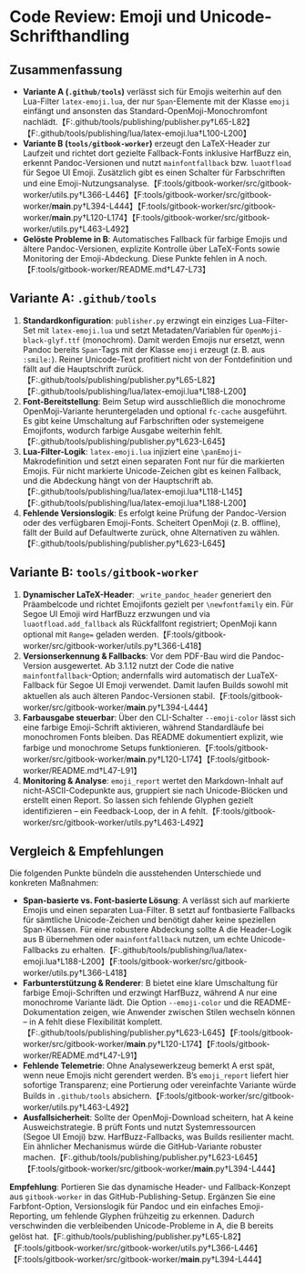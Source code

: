 # Code Review: Emoji und Unicode-Schrifthandling

## Zusammenfassung
- **Variante A (`.github/tools`)** verlässt sich für Emojis weiterhin auf den Lua-Filter `latex-emoji.lua`, der nur `Span`-Elemente mit der Klasse `emoji` einfängt und ansonsten das Standard-OpenMoji-Monochromfont nachlädt.【F:.github/tools/publishing/publisher.py†L65-L82】【F:.github/tools/publishing/lua/latex-emoji.lua†L100-L200】
- **Variante B (`tools/gitbook-worker`)** erzeugt den LaTeX-Header zur Laufzeit und richtet dort gezielte Fallback-Fonts inklusive HarfBuzz ein, erkennt Pandoc-Versionen und nutzt `mainfontfallback` bzw. `luaotfload` für Segoe UI Emoji. Zusätzlich gibt es einen Schalter für Farbschriften und eine Emoji-Nutzungsanalyse.【F:tools/gitbook-worker/src/gitbook-worker/utils.py†L366-L446】【F:tools/gitbook-worker/src/gitbook-worker/__main__.py†L394-L444】【F:tools/gitbook-worker/src/gitbook-worker/__main__.py†L120-L174】【F:tools/gitbook-worker/src/gitbook-worker/utils.py†L463-L492】
- **Gelöste Probleme in B**: Automatisches Fallback für farbige Emojis und ältere Pandoc-Versionen, explizite Kontrolle über LaTeX-Fonts sowie Monitoring der Emoji-Abdeckung. Diese Punkte fehlen in A noch.【F:tools/gitbook-worker/README.md†L47-L73】

## Variante A: `.github/tools`
1. **Standardkonfiguration**: `publisher.py` erzwingt ein einziges Lua-Filter-Set mit `latex-emoji.lua` und setzt Metadaten/Variablen für `OpenMoji-black-glyf.ttf` (monochrom). Damit werden Emojis nur ersetzt, wenn Pandoc bereits `Span`-Tags mit der Klasse `emoji` erzeugt (z. B. aus `:smile:`). Reiner Unicode-Text profitiert nicht von der Fontdefinition und fällt auf die Hauptschrift zurück.【F:.github/tools/publishing/publisher.py†L65-L82】【F:.github/tools/publishing/lua/latex-emoji.lua†L188-L200】
2. **Font-Bereitstellung**: Beim Setup wird ausschließlich die monochrome OpenMoji-Variante heruntergeladen und optional `fc-cache` ausgeführt. Es gibt keine Umschaltung auf Farbschriften oder systemeigene Emojifonts, wodurch farbige Ausgabe weiterhin fehlt.【F:.github/tools/publishing/publisher.py†L623-L645】
3. **Lua-Filter-Logik**: `latex-emoji.lua` injiziert eine `\panEmoji`-Makrodefinition und setzt einen separaten Font nur für die markierten Emojis. Für nicht markierte Unicode-Zeichen gibt es keinen Fallback, und die Abdeckung hängt von der Hauptschrift ab.【F:.github/tools/publishing/lua/latex-emoji.lua†L118-L145】【F:.github/tools/publishing/lua/latex-emoji.lua†L188-L200】
4. **Fehlende Versionslogik**: Es erfolgt keine Prüfung der Pandoc-Version oder des verfügbaren Emoji-Fonts. Scheitert OpenMoji (z. B. offline), fällt der Build auf Defaultwerte zurück, ohne Alternativen zu wählen.【F:.github/tools/publishing/publisher.py†L623-L645】

## Variante B: `tools/gitbook-worker`
1. **Dynamischer LaTeX-Header**: `_write_pandoc_header` generiert den Präambelcode und richtet Emojifonts gezielt per `\newfontfamily` ein. Für Segoe UI Emoji wird HarfBuzz erzwungen und via `luaotfload.add_fallback` als Rückfallfont registriert; OpenMoji kann optional mit `Range=` geladen werden.【F:tools/gitbook-worker/src/gitbook-worker/utils.py†L366-L418】
2. **Versionserkennung & Fallbacks**: Vor dem PDF-Bau wird die Pandoc-Version ausgewertet. Ab 3.1.12 nutzt der Code die native `mainfontfallback`-Option; andernfalls wird automatisch der LuaTeX-Fallback für Segoe UI Emoji verwendet. Damit laufen Builds sowohl mit aktuellen als auch älteren Pandoc-Versionen stabil.【F:tools/gitbook-worker/src/gitbook-worker/__main__.py†L394-L444】
3. **Farbausgabe steuerbar**: Über den CLI-Schalter `--emoji-color` lässt sich eine farbige Emoji-Schrift aktivieren, während Standardläufe bei monochromen Fonts bleiben. Das README dokumentiert explizit, wie farbige und monochrome Setups funktionieren.【F:tools/gitbook-worker/src/gitbook-worker/__main__.py†L120-L174】【F:tools/gitbook-worker/README.md†L47-L91】
4. **Monitoring & Analyse**: `emoji_report` wertet den Markdown-Inhalt auf nicht-ASCII-Codepunkte aus, gruppiert sie nach Unicode-Blöcken und erstellt einen Report. So lassen sich fehlende Glyphen gezielt identifizieren – ein Feedback-Loop, der in A fehlt.【F:tools/gitbook-worker/src/gitbook-worker/utils.py†L463-L492】

## Vergleich & Empfehlungen
Die folgenden Punkte bündeln die ausstehenden Unterschiede und konkreten Maßnahmen:

- **Span-basierte vs. Font-basierte Lösung**: A verlässt sich auf markierte Emojis und einen separaten Lua-Filter. B setzt auf fontbasierte Fallbacks für sämtliche Unicode-Zeichen und benötigt daher keine speziellen Span-Klassen. Für eine robustere Abdeckung sollte A die Header-Logik aus B übernehmen oder `mainfontfallback` nutzen, um echte Unicode-Fallbacks zu erhalten.【F:.github/tools/publishing/lua/latex-emoji.lua†L188-L200】【F:tools/gitbook-worker/src/gitbook-worker/utils.py†L366-L418】
- **Farbunterstützung & Renderer**: B bietet eine klare Umschaltung für farbige Emoji-Schriften und erzwingt HarfBuzz, während A nur eine monochrome Variante lädt. Die Option `--emoji-color` und die README-Dokumentation zeigen, wie Anwender zwischen Stilen wechseln können – in A fehlt diese Flexibilität komplett.【F:.github/tools/publishing/publisher.py†L623-L645】【F:tools/gitbook-worker/src/gitbook-worker/__main__.py†L120-L174】【F:tools/gitbook-worker/README.md†L47-L91】
- **Fehlende Telemetrie**: Ohne Analysewerkzeug bemerkt A erst spät, wenn neue Emojis nicht gerendert werden. B’s `emoji_report` liefert hier sofortige Transparenz; eine Portierung oder vereinfachte Variante würde Builds in `.github/tools` absichern.【F:tools/gitbook-worker/src/gitbook-worker/utils.py†L463-L492】
- **Ausfallsicherheit**: Sollte der OpenMoji-Download scheitern, hat A keine Ausweichstrategie. B prüft Fonts und nutzt Systemressourcen (Segoe UI Emoji) bzw. HarfBuzz-Fallbacks, was Builds resilienter macht. Ein ähnlicher Mechanismus würde die GitHub-Variante robuster machen.【F:.github/tools/publishing/publisher.py†L623-L645】【F:tools/gitbook-worker/src/gitbook-worker/__main__.py†L394-L444】

**Empfehlung**: Portieren Sie das dynamische Header- und Fallback-Konzept aus `gitbook-worker` in das GitHub-Publishing-Setup. Ergänzen Sie eine Farbfont-Option, Versionslogik für Pandoc und ein einfaches Emoji-Reporting, um fehlende Glyphen frühzeitig zu erkennen. Dadurch verschwinden die verbleibenden Unicode-Probleme in A, die B bereits gelöst hat.【F:.github/tools/publishing/publisher.py†L65-L82】【F:tools/gitbook-worker/src/gitbook-worker/utils.py†L366-L446】【F:tools/gitbook-worker/src/gitbook-worker/__main__.py†L394-L444】
